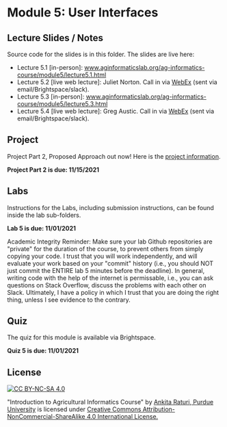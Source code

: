 # Module 5: User Interfaces

## Lecture Slides / Notes

Source code for the slides is in this folder. The slides are live here:

- Lecture 5.1 [in-person]: www.aginformaticslab.org/ag-informatics-course/module5/lecture5.1.html
- Lecture 5.2 [live web lecture]: Juliet Norton. Call in via <a href="https://purdue.webex.com">WebEx</a> (sent via email/Brightspace/slack).
- Lecture 5.3 [in-person]: www.aginformaticslab.org/ag-informatics-course/module5/lecture5.3.html
- Lecture 5.4 [live web lecture]: Greg Austic. Call in via <a href="https://purdue.webex.com">WebEx</a> (sent via email/Brightspace/slack).



## Project

Project Part 2, Proposed Approach out now! Here is the [project information](../project/Project-part2.pdf).

**Project Part 2 is due: 11/15/2021**


## Labs

Instructions for the Labs, including submission instructions, can be found inside the lab sub-folders.

**Lab 5 is due: 11/01/2021** 

Academic Integrity Reminder: Make sure your lab Github repositories are "private" for the duration of the course, to prevent others from simply copying your code. I trust that you will work independently, and will evaluate your work based on your "commit" history (i.e., you should NOT just commit the ENTIRE lab 5 minutes before the deadline). In general, writing code with the help of the internet is permissable, i.e., you can ask questions on Stack Overflow, discuss the problems with each other on Slack. Ultimately, I have a policy in which I trust that you are doing the right thing, unless I see evidence to the contrary.


## Quiz

The quiz for this module is available via Brightspace. 

**Quiz 5 is due: 11/01/2021**


## License
[![CC BY-NC-SA 4.0][cc-by-nc-sa-shield]][cc-by-nc-sa]

<!-- This work is licensed under a
[Creative Commons Attribution-NonCommercial-ShareAlike 4.0 International License][cc-by-nc-sa].

[![CC BY-NC-SA 4.0][cc-by-nc-sa-image]][cc-by-nc-sa] -->

[cc-by-nc-sa]: http://creativecommons.org/licenses/by-nc-sa/4.0/
[cc-by-nc-sa-image]: https://licensebuttons.net/l/by-nc-sa/4.0/88x31.png
[cc-by-nc-sa-shield]: https://img.shields.io/badge/License-CC%20BY--NC--SA%204.0-lightgrey.svg

  "Introduction to Agricultural Informatics Course" by [Ankita Raturi, Purdue University](https://github.com/ag-informatics/ag-informatics-course) is licensed under [Creative Commons Attribution-NonCommercial-ShareAlike 4.0 International License.](http://creativecommons.org/licenses/by-nc-sa/4.0/)

